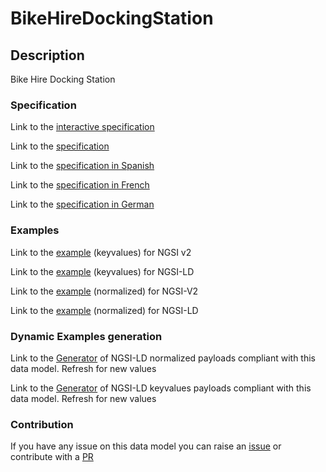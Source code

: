 # BikeHireDockingStation

## Description 

Bike Hire Docking Station
### Specification

Link to the [interactive specification](https://swagger.lab.fiware.org/?url=https://smart-data-models.github.io/dataModel.Transportation/BikeHireDockingStation/swagger.yaml)

Link to the [specification](https://smart-data-models.github.io/dataModel.Transportation/BikeHireDockingStation/doc/spec.md)

Link to the [specification in Spanish](https://smart-data-models.github.io/dataModel.Transportation/BikeHireDockingStation/doc/spec_ES.md)

Link to the [specification in French](https://smart-data-models.github.io/dataModel.Transportation/BikeHireDockingStation/doc/spec_FR.md)

Link to the [specification in German](https://smart-data-models.github.io/dataModel.Transportation/BikeHireDockingStation/doc/spec_DE.md)
### Examples

Link to the [example](https://smart-data-models.github.io/dataModel.Transportation/BikeHireDockingStation/examples/example.json) (keyvalues) for NGSI v2

Link to the [example](https://smart-data-models.github.io/dataModel.Transportation/BikeHireDockingStation/examples/example.jsonld) (keyvalues) for NGSI-LD

Link to the [example](https://smart-data-models.github.io/dataModel.Transportation/BikeHireDockingStation/examples/example-normalized.json) (normalized) for NGSI-V2

Link to the [example](https://smart-data-models.github.io/dataModel.Transportation/BikeHireDockingStation/examples/example-normalized.jsonld) (normalized) for NGSI-LD
### Dynamic Examples generation

Link to the [Generator](https://smartdatamodels.org/extra/ngsi-ld_generator_v0.92.php?schemaUrl=https://raw.githubusercontent.com/smart-data-models/dataModel.Transportation/master/BikeHireDockingStation/schema.json&email=info@smartdatamodels.org) of NGSI-LD normalized payloads compliant with this data model. Refresh for new values

Link to the [Generator](https://smartdatamodels.org/extra/ngsi-ld_generator_keyvalues_v0.92.php?schemaUrl=https://raw.githubusercontent.com/smart-data-models/dataModel.Transportation/master/BikeHireDockingStation/schema.json&email=info@smartdatamodels.org) of NGSI-LD keyvalues payloads compliant with this data model. Refresh for new values
### Contribution

 If you have any issue on this data model you can raise an [issue](https://github.com/smart-data-models/dataModel.Transportation/issues)  or contribute with a [PR](https://github.com/smart-data-models/dataModel.Transportation/pulls)